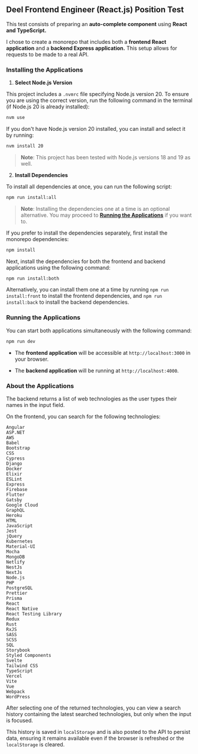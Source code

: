 ## Deel Frontend Engineer (React.js) Position Test

This test consists of preparing an <strong>auto-complete component</strong> using <strong>React and TypeScript.</strong>

I chose to create a monorepo that includes both a <strong>frontend React application</strong> and a <strong>backend Express application.</strong> This setup allows for requests to be made to a real API.

### Installing the Applications

1. <strong>Select Node.js Version</strong>

This project includes a `.nvmrc` file specifying Node.js version 20. To ensure you are using the correct version, run the following command in the terminal (if Node.js 20 is already installed):

```bash
nvm use
```
If you don't have Node.js version 20 installed, you can install and select it by running:

```bash
nvm install 20
```
> **Note**: This project has been tested with Node.js versions 18 and 19 as well.

2. <strong>Install Dependencies</strong>

To install all dependencies at once, you can run the following script:

```bash
npm run install:all
```

> **Note**: Installing the dependencies one at a time is an optional alternative. You may proceed to [**Running the Applications**](#running-the-applications) if you want to.


If you prefer to install the dependencies separately, first install the monorepo dependencies:

```bash
npm install
```

Next, install the dependencies for both the frontend and backend applications using the following command:

```bash
npm run install:both
```
Alternatively, you can install them one at a time by running `npm run install:front` to install the frontend dependencies, and `npm run install:back` to install the backend dependencies.


### Running the Applications

You can start both applications simultaneously with the following command:

```bash
npm run dev
```

- The <strong>frontend application</strong> will be accessible at `http://localhost:3000` in your browser.

- The <strong>backend application</strong> will be running at `http://localhost:4000`.

### About the Applications

The backend returns a list of web technologies as the user types their names in the input field.

On the frontend, you can search for the following technologies:

```
Angular
ASP.NET
AWS
Babel
Bootstrap
CSS
Cypress
Django
Docker
Elixir
ESLint
Express
Firebase
Flutter
Gatsby
Google Cloud
GraphQL
Heroku
HTML
JavaScript
Jest
jQuery
Kubernetes
Material-UI
Mocha
MongoDB
Netlify
NestJs
NextJs
Node.js
PHP
PostgreSQL
Prettier
Prisma
React
React Native
React Testing Library
Redux
Rust
RxJS
SASS
SCSS
SQL
Storybook
Styled Components
Svelte
Tailwind CSS
TypeScript
Vercel
Vite
Vue
Webpack
WordPress
```

After selecting one of the returned technologies, you can view a search history containing the latest searched technologies, but only when the input is focused.

This history is saved in `localStorage` and is also posted to the API to persist data, ensuring it remains available even if the browser is refreshed or the `localStorage` is cleared.